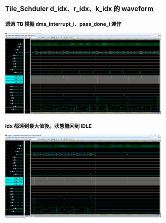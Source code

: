 ## Tile_Schduler d_idx、r_idx、k_idx 的 waveform
### 透過 TB 模擬 dma_interrupt_i、pass_done_i 運作
![alt text](./image/image-1.png)



### idx 都達到最大值後。狀態機回到 IDLE
![alt text](./image/tile_schduler_2.png)
